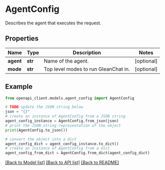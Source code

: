# AgentConfig

Describes the agent that executes the request.

## Properties

Name | Type | Description | Notes
------------ | ------------- | ------------- | -------------
**agent** | **str** | Name of the agent. | [optional] 
**mode** | **str** | Top level modes to run GleanChat in. | [optional] 

## Example

```python
from openapi_client.models.agent_config import AgentConfig

# TODO update the JSON string below
json = "{}"
# create an instance of AgentConfig from a JSON string
agent_config_instance = AgentConfig.from_json(json)
# print the JSON string representation of the object
print(AgentConfig.to_json())

# convert the object into a dict
agent_config_dict = agent_config_instance.to_dict()
# create an instance of AgentConfig from a dict
agent_config_from_dict = AgentConfig.from_dict(agent_config_dict)
```
[[Back to Model list]](../README.md#documentation-for-models) [[Back to API list]](../README.md#documentation-for-api-endpoints) [[Back to README]](../README.md)



